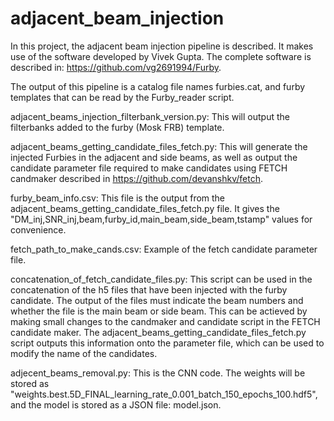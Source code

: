 # adjacent_beam_injection
In this project, the adjacent beam injection pipeline is described. It makes use of the software developed by Vivek Gupta. The complete software is described in: https://github.com/vg2691994/Furby.

The output of this pipeline is a catalog file names furbies.cat, and furby templates that can be read by the Furby_reader script.

adjacent_beams_injection_filterbank_version.py: This will output the filterbanks added to the furby (Mosk FRB) template.

adjacent_beams_getting_candidate_files_fetch.py: This will generate the injected Furbies in the adjacent and side beams, as well as output the candidate parameter file required to make candidates using FETCH candmaker described in https://github.com/devanshkv/fetch.

furby_beam_info.csv: This file is the output from the adjacent_beams_getting_candidate_files_fetch.py file. It gives the "DM_inj,SNR_inj,beam,furby_id,main_beam,side_beam,tstamp" values for convenience.

fetch_path_to_make_cands.csv: Example of the fetch candidate parameter file.

concatenation_of_fetch_candidate_files.py: This script can be used in the concatenation of the h5 files that have been injected with the furby candidate. The output of the files must indicate the beam numbers and whether the file is the main beam or side beam. This can be actieved by making small changes to the candmaker and candidate script in the FETCH candidate maker. The adjacent_beams_getting_candidate_files_fetch.py script outputs this information onto the parameter file, which can be used to modify the name of the candidates.

adjecent_beams_removal.py: This is the CNN code. The weights will be stored as "weights.best.5D_FINAL_learning_rate_0.001_batch_150_epochs_100.hdf5", and the model is stored as a JSON file: model.json.
